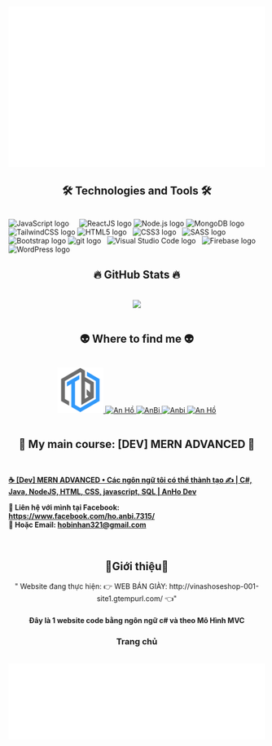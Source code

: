 
<a href="#" target="_blank">
  <img src="svg/trungquandev.svg" width="1200" alt="trungquandev-official" />
</a>

<h2 align="center">🛠 Technologies and Tools 🛠</h2>
<br>
<!-- https://simpleicons.org/ -->
<span><img src="https://img.shields.io/badge/JavaScript-282C34?logo=javascript&logoColor=F7DF1E" alt="JavaScript logo" title="JavaScript" height="25" /></span>
&nbsp;
&nbsp;
<span><img src="https://img.shields.io/badge/ReactJS-282C34?logo=react&logoColor=61DAFB" alt="ReactJS logo" title="ReactJS" height="25" /></span>
<span><img src="https://img.shields.io/badge/Node.js-282C34?logo=node.js&logoColor=00F200" alt="Node.js logo" title="Node.js" height="25" /></span>
<span><img src="https://img.shields.io/badge/MongoDB-282C34?logo=mongodb&logoColor=47A248" alt="MongoDB logo" title="MongoDB" height="25" /></span>
&nbsp;
<span><img src="https://img.shields.io/badge/Tailwind%20CSS-282C34?logo=tailwind-css&logoColor=38B2AC" alt="TailwindCSS logo" title="TailwindCSS" height="25" /></span>
<span><img src="https://img.shields.io/badge/HTML5-282C34?logo=html5&logoColor=E34F26" alt="HTML5 logo" title="HTML5" height="25" /></span>
&nbsp;
<span><img src="https://img.shields.io/badge/CSS3-282C34?logo=css3&logoColor=1572B6" alt="CSS3 logo" title="CSS3" height="25" /></span>
&nbsp;
<span><img src="https://img.shields.io/badge/Sass-282C34?logo=sass&logoColor=CC6699" alt="SASS logo" title="SASS" height="25" /></span>
&nbsp;
<span><img src="https://img.shields.io/badge/Bootstrap-282C34?logo=bootstrap&logoColor=7952B3" alt="Bootstrap logo" title="Bootstrap" height="25" /></span>
<span><img src="https://img.shields.io/badge/git-282C34?logo=git&logoColor=F05032" alt="git logo" title="git" height="25" /></span>
&nbsp;
<span><img src="https://img.shields.io/badge/VS%20Code-282C34?logo=visual-studio-code&logoColor=007ACC" alt="Visual Studio Code logo" title="Visual Studio Code" height="25" /></span>
&nbsp;
<span><img src="https://img.shields.io/badge/Firebase-282C34?logo=firebase&logoColor=FFCA28" alt="Firebase logo" title="Firebase" height="25" /></span>
&nbsp;
<span><img src="https://img.shields.io/badge/WordPress-282C34?logo=wordPress&logoColor=21759B" alt="WordPress logo" title="WordPress" height="25" /></span>
&nbsp;

<br>
<h2 align="center">🔥 GitHub Stats 🔥</h2>
<!-- https://github.com/anuraghazra/github-readme-stats -->
<br>
<div align=center>
  <a href="#" title="">
    <img width="315" align="center" src="https://github-readme-stats.vercel.app/api/top-langs/?username=trungquandev&hide=c%23,powershell,Mathematica,Ruby,Objective-C,Objective-C%2b%2b,Cuda&title_color=61dafb&text_color=ffffff&icon_color=61dafb&bg_color=20232a&langs_count=8&layout=compact&border_color=61dafb&hide_border=true" />
  </a>
  
</div>

<br>
<h2 align="center">👽 Where to find me 👽</h2>
<br>
<!-- https://icons8.com -->
<div align="center">
  <a href="" target="blank">
    <img width="90" height="90" src="images/logo-trungquandev-transparent-bg-192x192.png" alt="" />
  </a>
  <a href="https://www.facebook.com/ho.anbi.7315/" target="blank">
    <img src="https://img.icons8.com/bubbles/100/000000/facebook-new.png" alt="An Hồ" />
  </a>
  <a href="https://www.youtube.com/@anhobinh8878" target="blank">
    <img src="https://img.icons8.com/bubbles/100/000000/youtube-squared.png" alt="AnBi" />
  </a>

  <a href="https://www.tiktok.com/@anbi2k4" target="blank">
    <img src="https://img.icons8.com/bubbles/100/000000/tiktok.png" alt="Anbi" />
  </a>
  <a href="mailto:trungquandev.official@gmail.com" target="top">
    <img src="https://img.icons8.com/bubbles/100/000000/gmail.png" alt="An Hồ" />
  </a>
</div>

<br>

<h2 align="center">📖 My main course: [DEV] MERN ADVANCED 📖</h2>
<br>
<p>
  <a href="https://youtu.be/9M1ZeMip40k?si=AorUOYNnPL5Evr26" target="_blank">
    <strong>☕ [Dev] MERN ADVANCED •  Các ngôn ngữ tôi có thể thành tạo ✍ | C#, Java, NodeJS, HTML, CSS, javascript, SQL | AnHo Dev</strong>
  </a>
</p>
  <strong>🔗 Liên hệ với mình tại Facebook: <a href="https://www.facebook.com/ho.anbi.7315/" target="_blank">https://www.facebook.com/ho.anbi.7315/</a></strong>
  <br>
  <strong>📧 Hoặc Email: <a href="hobinhan321@gmail.com" target="_top">hobinhan321@gmail.com</a></strong>
</p>
<br>
<h2 align="center">📑Giới thiệu📑</h2>
<div align="center">" Website đang thực hiện: 👉 WEB BÁN GIÀY: http://vinashoseshop-001-site1.gtempurl.com/ 👈"</div>
<h4 align="center"> Đây là 1 website code bằng ngôn ngữ c# và theo Mô Hình MVC </h4>
  <h3 align="Center"> Trang chủ </h3>

<br>
<a href="#" target="_blank">
  <img src="svg/trungquandev-quotes.svg" align="center" width="846" height="150" alt="trungquandev-mot-lap-trinh-vien-mern-stack-advanced" />
</a>
